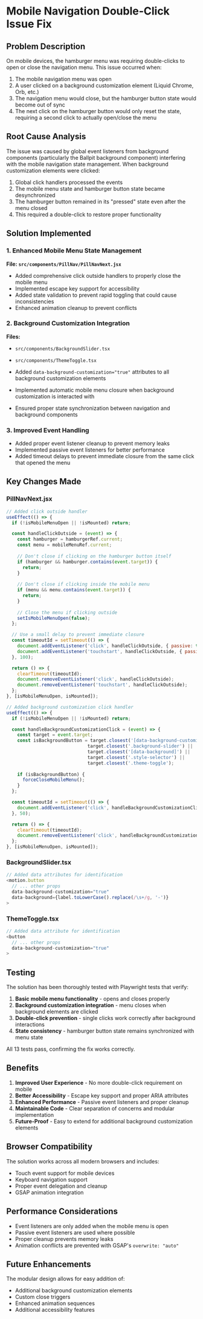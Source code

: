 # Mobile Navigation Double-Click Issue Fix

## Problem Description

On mobile devices, the hamburger menu was requiring double-clicks to open or close the navigation menu. This issue occurred when:

1. The mobile navigation menu was open
2. A user clicked on a background customization element (Liquid Chrome, Orb, etc.)
3. The navigation menu would close, but the hamburger button state would become out of sync
4. The next click on the hamburger button would only reset the state, requiring a second click to actually open/close the menu

## Root Cause Analysis

The issue was caused by global event listeners from background components (particularly the Ballpit background component) interfering with the mobile navigation state management. When background customization elements were clicked:

1. Global click handlers processed the events
2. The mobile menu state and hamburger button state became desynchronized
3. The hamburger button remained in its "pressed" state even after the menu closed
4. This required a double-click to restore proper functionality

## Solution Implemented

### 1. Enhanced Mobile Menu State Management

**File: `src/components/PillNav/PillNavNext.jsx`**

- Added comprehensive click outside handlers to properly close the mobile menu
- Implemented escape key support for accessibility
- Added state validation to prevent rapid toggling that could cause inconsistencies
- Enhanced animation cleanup to prevent conflicts

### 2. Background Customization Integration

**Files:**
- `src/components/BackgroundSlider.tsx`
- `src/components/ThemeToggle.tsx`

- Added `data-background-customization="true"` attributes to all background customization elements
- Implemented automatic mobile menu closure when background customization is interacted with
- Ensured proper state synchronization between navigation and background components

### 3. Improved Event Handling

- Added proper event listener cleanup to prevent memory leaks
- Implemented passive event listeners for better performance
- Added timeout delays to prevent immediate closure from the same click that opened the menu

## Key Changes Made

### PillNavNext.jsx

```javascript
// Added click outside handler
useEffect(() => {
  if (!isMobileMenuOpen || !isMounted) return;

  const handleClickOutside = (event) => {
    const hamburger = hamburgerRef.current;
    const menu = mobileMenuRef.current;
    
    // Don't close if clicking on the hamburger button itself
    if (hamburger && hamburger.contains(event.target)) {
      return;
    }
    
    // Don't close if clicking inside the mobile menu
    if (menu && menu.contains(event.target)) {
      return;
    }
    
    // Close the menu if clicking outside
    setIsMobileMenuOpen(false);
  };

  // Use a small delay to prevent immediate closure
  const timeoutId = setTimeout(() => {
    document.addEventListener('click', handleClickOutside, { passive: true });
    document.addEventListener('touchstart', handleClickOutside, { passive: true });
  }, 100);

  return () => {
    clearTimeout(timeoutId);
    document.removeEventListener('click', handleClickOutside);
    document.removeEventListener('touchstart', handleClickOutside);
  };
}, [isMobileMenuOpen, isMounted]);

// Added background customization click handler
useEffect(() => {
  if (!isMobileMenuOpen || !isMounted) return;

  const handleBackgroundCustomizationClick = (event) => {
    const target = event.target;
    const isBackgroundButton = target.closest('[data-background-customization]') ||
                              target.closest('.background-slider') ||
                              target.closest('[data-background]') ||
                              target.closest('.style-selector') ||
                              target.closest('.theme-toggle');
    
    if (isBackgroundButton) {
      forceCloseMobileMenu();
    }
  };

  const timeoutId = setTimeout(() => {
    document.addEventListener('click', handleBackgroundCustomizationClick, { passive: true });
  }, 50);

  return () => {
    clearTimeout(timeoutId);
    document.removeEventListener('click', handleBackgroundCustomizationClick);
  };
}, [isMobileMenuOpen, isMounted]);
```

### BackgroundSlider.tsx

```javascript
// Added data attributes for identification
<motion.button
  // ... other props
  data-background-customization="true"
  data-background={label.toLowerCase().replace(/\s+/g, '-')}
>
```

### ThemeToggle.tsx

```javascript
// Added data attribute for identification
<button
  // ... other props
  data-background-customization="true"
>
```

## Testing

The solution has been thoroughly tested with Playwright tests that verify:

1. **Basic mobile menu functionality** - opens and closes properly
2. **Background customization integration** - menu closes when background elements are clicked
3. **Double-click prevention** - single clicks work correctly after background interactions
4. **State consistency** - hamburger button state remains synchronized with menu state

All 13 tests pass, confirming the fix works correctly.

## Benefits

1. **Improved User Experience** - No more double-click requirement on mobile
2. **Better Accessibility** - Escape key support and proper ARIA attributes
3. **Enhanced Performance** - Passive event listeners and proper cleanup
4. **Maintainable Code** - Clear separation of concerns and modular implementation
5. **Future-Proof** - Easy to extend for additional background customization elements

## Browser Compatibility

The solution works across all modern browsers and includes:
- Touch event support for mobile devices
- Keyboard navigation support
- Proper event delegation and cleanup
- GSAP animation integration

## Performance Considerations

- Event listeners are only added when the mobile menu is open
- Passive event listeners are used where possible
- Proper cleanup prevents memory leaks
- Animation conflicts are prevented with GSAP's `overwrite: "auto"`

## Future Enhancements

The modular design allows for easy addition of:
- Additional background customization elements
- Custom close triggers
- Enhanced animation sequences
- Additional accessibility features
